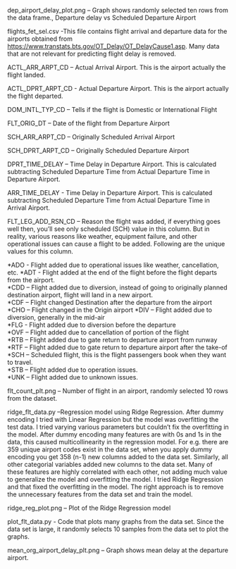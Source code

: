 dep_airport_delay_plot.png – Graph shows randomly selected ten rows from the data frame., Departure delay vs Scheduled Departure Airport

flights_fet_sel.csv -This file contains flight arrival and departure data for the airports obtained from https://www.transtats.bts.gov/OT_Delay/OT_DelayCause1.asp. Many data that are not relevant for predicting flight delay is removed. 

ACTL_ARR_ARPT_CD – Actual Arrival Airport. This is the airport actually the flight landed.

ACTL_DPRT_ARPT_CD - Actual Departure Airport. This is the airport actually the flight departed.

DOM_INTL_TYP_CD – Tells if the flight is Domestic or International Flight

FLT_ORIG_DT – Date of the flight from Departure Airport

SCH_ARR_ARPT_CD – Originally Scheduled Arrival Airport 

SCH_DPRT_ARPT_CD – Originally Scheduled Departure Airport

DPRT_TIME_DELAY – Time Delay in Departure Airport. This is calculated subtracting Scheduled Departure Time from Actual Departure Time in Departure Airport.

ARR_TIME_DELAY - Time Delay in Departure Airport. This is calculated subtracting Scheduled Departure Time from Actual Departure Time in Arrival Airport.

FLT_LEG_ADD_RSN_CD – Reason the flight was added, if everything goes well then, you’ll see only scheduled (SCH) value in this column. But in reality, various reasons like weather, equipment failure, and other operational issues can cause a flight to be added. Following are the unique values for this column.

*ADO - Flight added due to operational issues like weather, cancellation, etc.
*ADT - Flight added at the end of the flight before the flight departs from the airport.	
*CDD – Flight added due to diversion, instead of going to originally planned destination airport, flight will land in a new airport. 	
*CDF – Flight changed Destination after the departure from the airport	
*CHO – Flight changed in the Origin airport	
*DIV – Flight added due to diversion, generally in the mid-air	
*FLG - Flight added due to diversion before the departure	
*OVF – Flight added due to cancellation of portion of the flight	
*RTB – Flight added due to gate return to departure airport from runway	
*RTF – Flight added due to gate return to departure airport after the take-of	
*SCH – Scheduled flight, this is the flight passengers book when they want to travel.	
*STB – Flight added due to operation issues.	
*UNK – Flight added due to unknown issues.	

flt_count_plt.png – Number of flight in an airport, randomly selected 10 rows from the dataset.


ridge_flt_data.py –Regression model using Ridge Regression. After dummy encoding I tried with Linear Regression but the model was overfitting the test data. I tried varying various parameters but couldn’t fix the overfitting in the model. After dummy encoding many features are with 0s and 1s in the data, this caused multicollinearity in the regression model. For e.g. there are 359 unique airport codes exist in the data set, when you apply dummy encoding you get 358 (n-1) new columns added to the data set. Similarly, all other categorial variables added new columns to the data set. Many of these features are highly correlated with each other, not adding much value to generalize the model and overfitting the model. I tried Ridge Regression and that fixed the overfitting in the model. The right approach is to remove the unnecessary features from the data set and train the model. 

ridge_reg_plot.png – Plot of the Ridge Regression model

plot_flt_data.py -  Code that plots many graphs from the data set. Since the data set is large, it randomly selects 10 samples from the data set to plot the graphs.

mean_org_airport_delay_plt.png – Graph shows mean delay at the departure airport. 

